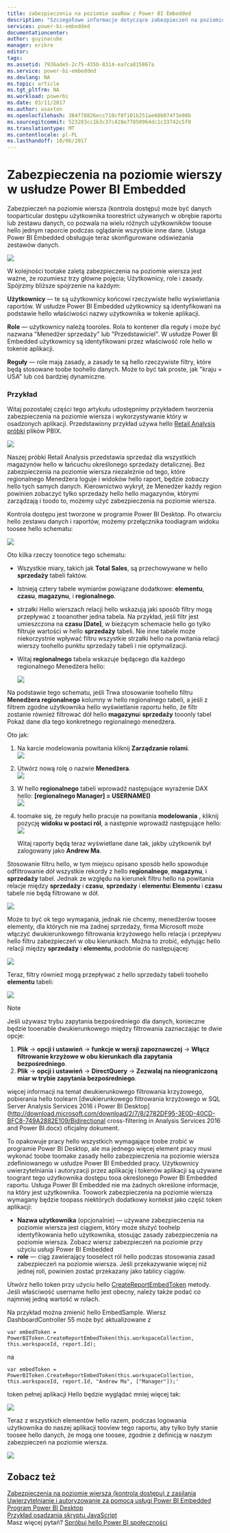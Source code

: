 ```yaml
---
title: zabezpieczenia na poziomie aaaRow z Power BI Embedded
description: "Szczegółowe informacje dotyczące zabezpieczeń na poziomie wiersza z Power BI Embedded"
services: power-bi-embedded
documentationcenter: 
author: guyinacube
manager: erikre
editor: 
tags: 
ms.assetid: 7936ade5-2c75-435b-8314-ea7ca815867a
ms.service: power-bi-embedded
ms.devlang: NA
ms.topic: article
ms.tgt_pltfrm: NA
ms.workload: powerbi
ms.date: 03/11/2017
ms.author: asaxton
ms.openlocfilehash: 384f78826ecc710cf8f101b251ae68b074f3e98b
ms.sourcegitcommit: 523283cc1b3c37c428e77850964dc1c33742c5f0
ms.translationtype: MT
ms.contentlocale: pl-PL
ms.lasthandoff: 10/06/2017
---
```

# <a name="row-level-security-with-power-bi-embedded"></a>Zabezpieczenia na poziomie wierszy w usłudze Power BI Embedded

Zabezpieczeń na poziomie wiersza (kontrola dostępu) może być danych tooparticular dostępu użytkownika toorestrict używanych w obrębie raportu lub zestawu danych, co pozwala na wielu różnych użytkowników toouse hello jednym raporcie podczas oglądanie wszystkie inne dane. Usługa Power BI Embedded obsługuje teraz skonfigurowane odświeżania zestawów danych.

![](media/power-bi-embedded-rls/pbi-embedded-rls-flow-1.png)

W kolejności tootake zaletą zabezpieczenia na poziomie wiersza jest ważne, że rozumiesz trzy główne pojęcia; Użytkownicy, role i zasady. Spójrzmy bliższe spojrzenie na każdym:

**Użytkownicy** — te są użytkownicy końcowi rzeczywiste hello wyświetlania raportów. W usłudze Power BI Embedded użytkownicy są identyfikowani na podstawie hello właściwości nazwy użytkownika w tokenie aplikacji.

**Role** — użytkownicy należą tooroles. Rola to kontener dla reguły i może być nazwana "Menedżer sprzedaży" lub "Przedstawiciel". W usłudze Power BI Embedded użytkownicy są identyfikowani przez właściwość role hello w tokenie aplikacji.

**Reguły** — role mają zasady, a zasady te są hello rzeczywiste filtry, które będą stosowane toobe toohello danych. Może to być tak proste, jak "kraju = USA" lub coś bardziej dynamiczne.

### <a name="example"></a>Przykład

Witaj pozostałej części tego artykułu udostępnimy przykładem tworzenia zabezpieczenia na poziomie wiersza i wykorzystywanie który w osadzonych aplikacji. Przedstawiony przykład używa hello [Retail Analysis próbki](http://go.microsoft.com/fwlink/?LinkID=780547) plików PBIX.

![](media/power-bi-embedded-rls/pbi-embedded-rls-scenario-2.png)

Naszej próbki Retail Analysis przedstawia sprzedaż dla wszystkich magazynów hello w łańcuchu określonego sprzedaży detalicznej. Bez zabezpieczenia na poziomie wiersza niezależnie od tego, które regionalnego Menedżera loguje i widoków hello raport, będzie zobaczy hello tych samych danych. Kierownictwo wykrył, że Menedżer każdy region powinien zobaczyć tylko sprzedaży hello hello magazynów, którymi zarządzają i toodo to, możemy użyć zabezpieczenia na poziomie wiersza.

Kontrola dostępu jest tworzone w programie Power BI Desktop. Po otwarciu hello zestawu danych i raportów, możemy przełącznika toodiagram widoku toosee hello schematu:

![](media/power-bi-embedded-rls/pbi-embedded-rls-diagram-view-3.png)

Oto kilka rzeczy toonotice tego schematu:

* Wszystkie miary, takich jak **Total Sales**, są przechowywane w hello **sprzedaży** tabeli faktów.
* Istnieją cztery tabele wymiarów powiązane dodatkowe: **elementu**, **czasu**, **magazynu**, i **regionalnego**.
* strzałki Hello wierszach relacji hello wskazują jaki sposób filtry mogą przepływać z tooanother jedna tabela. Na przykład, jeśli filtr jest umieszczona na **czasu [Date]**, w bieżącym schemacie hello go tylko filtruje wartości w hello **sprzedaży** tabeli. Nie inne tabele może niekorzystnie wpływać filtru wszystkie strzałki hello na powitania relacji wierszy toohello punktu sprzedaży tabeli i nie optymalizacji.
* Witaj **regionalnego** tabela wskazuje będącego dla każdego regionalnego Menedżera hello:
  
  ![](media/power-bi-embedded-rls/pbi-embedded-rls-district-table-4.png)

Na podstawie tego schematu, jeśli Trwa stosowanie toohello filtru **Menedżera regionalnego** kolumny w hello regionalnego tabeli, a jeśli z filtrem zgodne użytkownika hello wyświetlanie raportu hello, że filtr zostanie również filtrować dół hello **magazynu**i **sprzedaży** tooonly tabel Pokaż dane dla tego konkretnego regionalnego menedżera.

Oto jak:

1. Na karcie modelowania powitania kliknij **Zarządzanie rolami**.  
   ![](media/power-bi-embedded-rls/pbi-embedded-rls-modeling-tab-5.png)
2. Utwórz nową rolę o nazwie **Menedżera**.  
   ![](media/power-bi-embedded-rls/pbi-embedded-rls-manager-role-6.png)
3. W hello **regionalnego** tabeli wprowadź następujące wyrażenie DAX hello: **[regionalnego Manager] = USERNAME()**  
   ![](media/power-bi-embedded-rls/pbi-embedded-rls-manager-role-7.png)
4. toomake się, że reguły hello pracuje na powitania **modelowania** , kliknij pozycję **widoku w postaci ról**, a następnie wprowadź następujące hello:  
   ![](media/power-bi-embedded-rls/pbi-embedded-rls-view-as-roles-8.png)
   
   Witaj raporty będą teraz wyświetlane dane tak, jakby użytkownik był zalogowany jako **Andrew Ma**.

Stosowanie filtru hello, w tym miejscu opisano sposób hello spowoduje odfiltrowanie dół wszystkie rekordy z hello **regionalnego**, **magazynu**, i **sprzedaży** tabel. Jednak ze względu na kierunek filtru hello na powitania relacje między **sprzedaży** i **czasu**, **sprzedaży** i **elementu**i **Elementu** i **czasu** tabele nie będą filtrowane w dół.

![](media/power-bi-embedded-rls/pbi-embedded-rls-diagram-view-9.png)

Może to być ok tego wymagania, jednak nie chcemy, menedżerów toosee elementy, dla których nie ma żadnej sprzedaży, firma Microsoft może włączyć dwukierunkowego filtrowania krzyżowego hello relacja i przepływu hello filtru zabezpieczeń w obu kierunkach. Można to zrobić, edytując hello relacji między **sprzedaży** i **elementu**, podobnie do następującej:

![](media/power-bi-embedded-rls/pbi-embedded-rls-edit-relationship-10.png)

Teraz, filtry również mogą przepływać z hello sprzedaży tabeli toohello **elementu** tabeli:

![](media/power-bi-embedded-rls/pbi-embedded-rls-diagram-view-11.png)

> [!NOTE]
> Jeśli używasz trybu zapytania bezpośredniego dla danych, konieczne będzie tooenable dwukierunkowego między filtrowania zaznaczając te dwie opcje:

1. **Plik** -> **opcji i ustawień** -> **funkcje w wersji zapoznawczej** -> **Włącz filtrowanie krzyżowe w obu kierunkach dla zapytania bezpośredniego**.
2. **Plik** -> **opcji i ustawień** -> **DirectQuery** -> **Zezwalaj na nieograniczoną miar w trybie zapytania bezpośredniego**.

więcej informacji na temat dwukierunkowego filtrowania krzyżowego, pobierania hello toolearn [dwukierunkowego filtrowania krzyżowego w SQL Server Analysis Services 2016 i Power BI Desktop](http://download.microsoft.com/download/2/7/8/2782DF95-3E0D-40CD-BFC8-749A2882E109/Bidirectional cross-filtering in Analysis Services 2016 and Power BI.docx) oficjalny dokument.

To opakowuje pracy hello wszystkich wymagające toobe zrobić w programie Power BI Desktop, ale ma jednego więcej element pracy musi wykonać toobe toomake zasady hello zabezpieczenia na poziomie wiersza zdefiniowanego w usłudze Power BI Embedded pracy. Użytkownicy uwierzytelniania i autoryzacji przez aplikację i tokenów aplikacji są używane toogrant tego użytkownika dostępu tooa określonego Power BI Embedded raportu. Usługa Power BI Embedded nie ma żadnych określone informacje, na który jest użytkownika. Toowork zabezpieczenia na poziomie wiersza wymagany będzie toopass niektórych dodatkowy kontekst jako część token aplikacji:

* **Nazwa użytkownika** (opcjonalnie) — używane zabezpieczenia na poziomie wiersza jest ciągiem, który może służyć toohelp identyfikowania hello użytkownika, stosując zasady zabezpieczenia na poziomie wiersza. Zobacz wiersz zabezpieczeń na poziomie przy użyciu usługi Power BI Embedded
* **role** — ciąg zawierający tooselect ról hello podczas stosowania zasad zabezpieczeń na poziomie wiersza. Jeśli przekazywanie więcej niż jednej roli, powinien zostać przekazany jako tablicy ciągów.

Utwórz hello token przy użyciu hello [CreateReportEmbedToken](https://docs.microsoft.com/dotnet/api/microsoft.powerbi.security.powerbitoken?redirectedfrom=MSDN#Microsoft_PowerBI_Security_PowerBIToken_CreateReportEmbedToken_System_String_System_String_System_String_System_DateTime_System_String_System_Collections_Generic_IEnumerable_System_String__) metody. Jeśli właściwość username hello jest obecny, należy także podać co najmniej jedną wartość w rolach.

Na przykład można zmienić hello EmbedSample. Wiersz DashboardController 55 może być aktualizowane z

    var embedToken = PowerBIToken.CreateReportEmbedToken(this.workspaceCollection, this.workspaceId, report.Id);

na

    var embedToken = PowerBIToken.CreateReportEmbedToken(this.workspaceCollection, this.workspaceId, report.Id, "Andrew Ma", ["Manager"]);'

token pełnej aplikacji Hello będzie wyglądać mniej więcej tak:

![](media/power-bi-embedded-rls/pbi-embedded-rls-app-token-string-12.png)

Teraz z wszystkich elementów hello razem, podczas logowania użytkownika do naszej aplikacji tooview tego raportu, aby tylko były stanie toosee hello danych, że mogą one toosee, zgodnie z definicją w naszym zabezpieczeń na poziomie wiersza.

![](media/power-bi-embedded-rls/pbi-embedded-rls-dashboard-13.png)

## <a name="see-also"></a>Zobacz też

[Zabezpieczenia na poziomie wiersza (kontrola dostępu) z zasilania](https://powerbi.microsoft.com/en-us/documentation/powerbi-admin-rls/)  
[Uwierzytelnianie i autoryzowanie za pomocą usługi Power BI Embedded](power-bi-embedded-app-token-flow.md)  
[Program Power BI Desktop](https://powerbi.microsoft.com/documentation/powerbi-desktop-get-the-desktop/)  
[Przykład osadzania skryptu JavaScript](https://microsoft.github.io/PowerBI-JavaScript/demo/)  
Masz więcej pytań? [Spróbuj hello Power BI społeczności](http://community.powerbi.com/)

